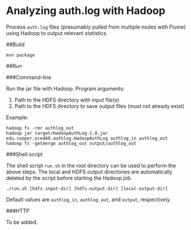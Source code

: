 Analyzing auth.log with Hadoop
==============================

Process `auth.log` files (presumably pulled from multiple nodes with Flume) 
using Hadoop to output relevant statistics.

##Build

	mvn package

##Run

###Command-line

Run the jar file with Hadoop. Program arguments:

1. Path to the HDFS directory with input file(s)
2. Path to the HDFS directory to save output files (must not already exist)

Example:

	hadoop fs -rmr authlog_out
	hadoop jar target/HadoopAuthLog-1.0.jar edu.cooper.ece460.authlog.HadoopAuthLog authlog_in authlog_out
	hadoop fs -getmerge authlog_out output/authlog_out

###Shell script

The shell script `run.sh` in the root directory can be used to perform the
above steps. The local and HDFS output directories are automatically deleted by 
the script before starting the Hadoop job.

	./run.sh [hdfs-input-dir] [hdfs-output-dir] [local-output-dir]

Default values are `authlog_in`, `authlog_out`, and `output`, respectively.

###HTTP

To be added.

